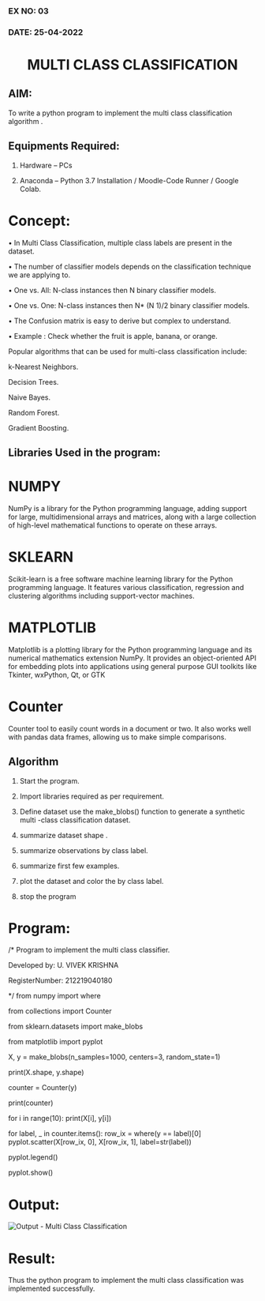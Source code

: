 ### EX NO: 03
### DATE: 25-04-2022
# <p align="center">MULTI CLASS CLASSIFICATION</p>
## AIM:

To write a python program to implement the multi class classification algorithm .

## Equipments Required:

1. Hardware – PCs

2. Anaconda – Python 3.7 Installation / Moodle-Code Runner / Google Colab.

# Concept:

• In Multi Class Classification, multiple class labels are present in the dataset.

• The number of classifier models depends on the classification technique we are 
  applying to. 

• One vs. All: N-class instances then N binary classifier models.

• One vs. One: N-class instances then N* (N 1)/2 binary classifier models.

• The Confusion matrix is easy to derive but complex to understand.

• Example : Check whether the fruit is apple, banana, or orange.

Popular algorithms that can be used for multi-class classification include: 

k-Nearest Neighbors. 

Decision Trees. 

Naive Bayes. 

Random Forest. 

Gradient Boosting. 

## Libraries Used in the program:

# NUMPY
NumPy is a library for the Python programming language, adding support for large, 
multidimensional arrays and matrices, along with a large collection of high-level 
mathematical functions to operate on these arrays. 
# SKLEARN
Scikit-learn is a free software machine learning library for the Python programming 
language. It features various classification, regression and clustering algorithms including 
support-vector machines. 
# MATPLOTLIB
Matplotlib is a plotting library for the Python programming language and its numerical 
mathematics extension NumPy. It provides an object-oriented API for embedding plots into 
applications using general purpose GUI toolkits like Tkinter, wxPython, Qt, or GTK
# Counter
Counter tool to easily count words in a document or two. It also works well with pandas data
frames, allowing us to make simple comparisons.
## Algorithm
1. Start the program. 

2. Import libraries required as per requirement. 

3. Define dataset use the make_blobs() function to generate a synthetic multi -class 
   classification dataset. 

4. summarize dataset shape . 

5. summarize observations by class label. 

6. summarize first few examples. 

7. plot the dataset and color the by class label. 

8. stop the program

# Program:
/* 
Program to implement the multi class classifier. 

Developed by: U. VIVEK KRISHNA

RegisterNumber: 212219040180

*/
from numpy import where

from collections import Counter

from sklearn.datasets import make_blobs

from matplotlib import pyplot

X, y = make_blobs(n_samples=1000, centers=3, random_state=1)

print(X.shape, y.shape)

counter = Counter(y)

print(counter)

for i in range(10):
	print(X[i], y[i])

for label, _ in counter.items():
	row_ix = where(y == label)[0]
	pyplot.scatter(X[row_ix, 0], X[row_ix, 1], label=str(label))

pyplot.legend()

pyplot.show()

# Output:
![Output - Multi Class Classification](https://user-images.githubusercontent.com/63917883/166463897-3609f570-29e0-4a01-b7d3-b021c2d54397.png)

# Result:
Thus the python program to implement the multi class classification was implemented successfully.
